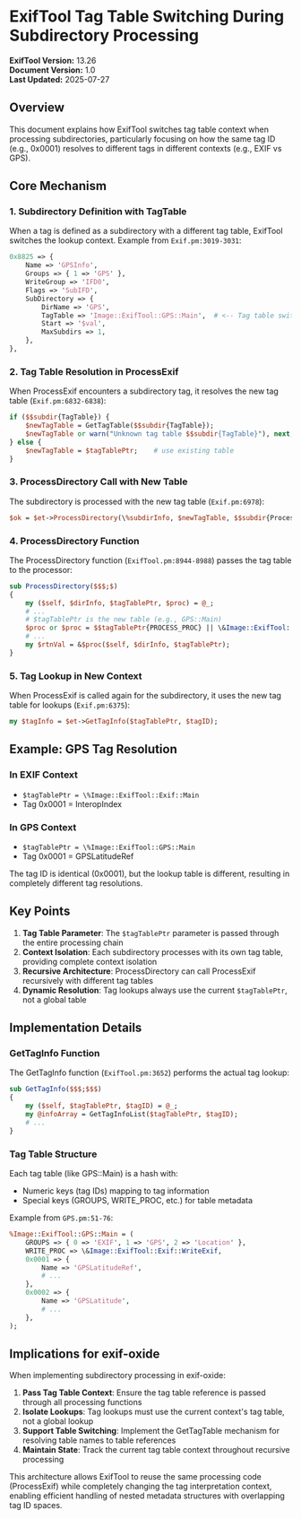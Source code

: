 # ExifTool Tag Table Switching During Subdirectory Processing

**ExifTool Version:** 13.26  
**Document Version:** 1.0  
**Last Updated:** 2025-07-27

## Overview

This document explains how ExifTool switches tag table context when processing subdirectories, particularly focusing on how the same tag ID (e.g., 0x0001) resolves to different tags in different contexts (e.g., EXIF vs GPS).

## Core Mechanism

### 1. Subdirectory Definition with TagTable

When a tag is defined as a subdirectory with a different tag table, ExifTool switches the lookup context. Example from `Exif.pm:3019-3031`:

```perl
0x8825 => {
    Name => 'GPSInfo',
    Groups => { 1 => 'GPS' },
    WriteGroup => 'IFD0',
    Flags => 'SubIFD',
    SubDirectory => {
        DirName => 'GPS',
        TagTable => 'Image::ExifTool::GPS::Main',  # <-- Tag table switch
        Start => '$val',
        MaxSubdirs => 1,
    },
},
```

### 2. Tag Table Resolution in ProcessExif

When ProcessExif encounters a subdirectory tag, it resolves the new tag table (`Exif.pm:6832-6838`):

```perl
if ($$subdir{TagTable}) {
    $newTagTable = GetTagTable($$subdir{TagTable});
    $newTagTable or warn("Unknown tag table $$subdir{TagTable}"), next;
} else {
    $newTagTable = $tagTablePtr;    # use existing table
}
```

### 3. ProcessDirectory Call with New Table

The subdirectory is processed with the new tag table (`Exif.pm:6978`):

```perl
$ok = $et->ProcessDirectory(\%subdirInfo, $newTagTable, $$subdir{ProcessProc});
```

### 4. ProcessDirectory Function

The ProcessDirectory function (`ExifTool.pm:8944-8988`) passes the tag table to the processor:

```perl
sub ProcessDirectory($$$;$)
{
    my ($self, $dirInfo, $tagTablePtr, $proc) = @_;
    # ...
    # $tagTablePtr is the new table (e.g., GPS::Main)
    $proc or $proc = $$tagTablePtr{PROCESS_PROC} || \&Image::ExifTool::Exif::ProcessExif;
    # ...
    my $rtnVal = &$proc($self, $dirInfo, $tagTablePtr);
}
```

### 5. Tag Lookup in New Context

When ProcessExif is called again for the subdirectory, it uses the new tag table for lookups (`Exif.pm:6375`):

```perl
my $tagInfo = $et->GetTagInfo($tagTablePtr, $tagID);
```

## Example: GPS Tag Resolution

### In EXIF Context
- `$tagTablePtr = \%Image::ExifTool::Exif::Main`
- Tag 0x0001 = InteropIndex

### In GPS Context
- `$tagTablePtr = \%Image::ExifTool::GPS::Main`
- Tag 0x0001 = GPSLatitudeRef

The tag ID is identical (0x0001), but the lookup table is different, resulting in completely different tag resolutions.

## Key Points

1. **Tag Table Parameter**: The `$tagTablePtr` parameter is passed through the entire processing chain
2. **Context Isolation**: Each subdirectory processes with its own tag table, providing complete context isolation
3. **Recursive Architecture**: ProcessDirectory can call ProcessExif recursively with different tag tables
4. **Dynamic Resolution**: Tag lookups always use the current `$tagTablePtr`, not a global table

## Implementation Details

### GetTagInfo Function

The GetTagInfo function (`ExifTool.pm:3652`) performs the actual tag lookup:

```perl
sub GetTagInfo($$$;$$$)
{
    my ($self, $tagTablePtr, $tagID) = @_;
    my @infoArray = GetTagInfoList($tagTablePtr, $tagID);
    # ...
}
```

### Tag Table Structure

Each tag table (like GPS::Main) is a hash with:
- Numeric keys (tag IDs) mapping to tag information
- Special keys (GROUPS, WRITE_PROC, etc.) for table metadata

Example from `GPS.pm:51-76`:

```perl
%Image::ExifTool::GPS::Main = (
    GROUPS => { 0 => 'EXIF', 1 => 'GPS', 2 => 'Location' },
    WRITE_PROC => \&Image::ExifTool::Exif::WriteExif,
    0x0001 => {
        Name => 'GPSLatitudeRef',
        # ...
    },
    0x0002 => {
        Name => 'GPSLatitude',
        # ...
    },
);
```

## Implications for exif-oxide

When implementing subdirectory processing in exif-oxide:

1. **Pass Tag Table Context**: Ensure the tag table reference is passed through all processing functions
2. **Isolate Lookups**: Tag lookups must use the current context's tag table, not a global lookup
3. **Support Table Switching**: Implement the GetTagTable mechanism for resolving table names to table references
4. **Maintain State**: Track the current tag table context throughout recursive processing

This architecture allows ExifTool to reuse the same processing code (ProcessExif) while completely changing the tag interpretation context, enabling efficient handling of nested metadata structures with overlapping tag ID spaces.